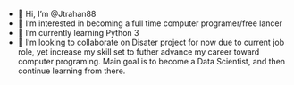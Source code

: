 - 👋 Hi, I’m @Jtrahan88
- 👀 I’m interested in becoming a full time computer programer/free lancer
- 🌱 I’m currently learning Python 3
- 💞️ I’m looking to collaborate on Disater project for now due to current job role, yet increase my skill set to futher advance my career toward computer programing. Main goal is to become a Data Scientist, and then continue learning from there.


<!---
Jtrahan88/Jtrahan88 is a ✨ special ✨ repository because its `README.md` (this file) appears on your GitHub profile.
You can click the Preview link to take a look at your changes.
--->
